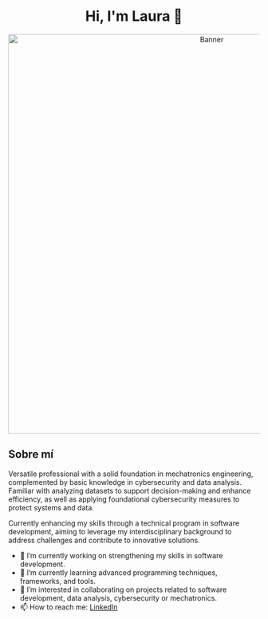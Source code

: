 <div align="center">
  <h1 align="center">Hi, I'm Laura 👋</h1>
</div>

<div align="center">
  <img src="https://i.imgur.com/bOgkdrY.png" alt="Banner" width="800">
</div>

## Sobre mí
Versatile professional with a solid foundation in mechatronics engineering, complemented by basic knowledge in cybersecurity and data analysis. Familiar with analyzing datasets to support decision-making and enhance efficiency, as well as applying foundational cybersecurity measures to protect systems and data.

Currently enhancing my skills through a technical program in software development, aiming to leverage my interdisciplinary background to address challenges and contribute to innovative solutions.

- 🔭 I’m currently working on strengthening my skills in software development.
- 🌱 I’m currently learning advanced programming techniques, frameworks, and tools.  
- 🎯 I’m interested in collaborating on projects related to software development, data analysis, cybersecurity or mechatronics.
- 📫 How to reach me: [LinkedIn](https://www.linkedin.com/in/laura-barona-saavedra/)
